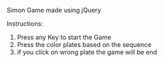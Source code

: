 Simon Game made using jQuery

Instructions:  
1. Press any Key to start the Game
2. Press the color plates based on the sequence
3. if you click on wrong plate the game will be end
